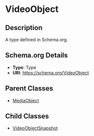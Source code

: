# VideoObject

## Description
A type defined in Schema.org.

## Schema.org Details
- **Type**: Type
- **URI**: https://schema.org/VideoObject

## Parent Classes
- [MediaObject](../MediaObject.md)

## Child Classes
- [VideoObjectSnapshot](VideoObjectSnapshot/VideoObjectSnapshot.md)

